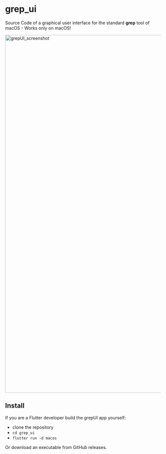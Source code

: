 # grep_ui

Source Code of a graphical user interface for the standard **grep** tool of macOS - Works only on macOS!

<img width="1159" alt="grepUI_screenshot" src="https://user-images.githubusercontent.com/2171717/229562120-b044e485-2438-45fb-89ff-9cf86cb41457.png">


## Install

If you are a Flutter developer build the grepUI app yourself:
- clone the repository
- `cd grep_ui`
- `flutter run -d macos`

Or download an executable from GitHub releases.


